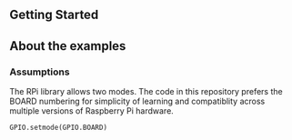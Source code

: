 

## Getting Started


## About the examples

### Assumptions

The RPi library allows two modes.  The code in this repository prefers the BOARD numbering for simplicity of learning and compatiblity across multiple versions of Raspberry Pi hardware.

    GPIO.setmode(GPIO.BOARD)

